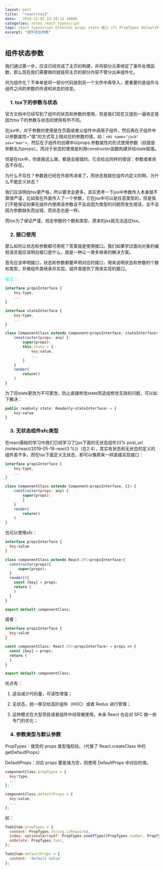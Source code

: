 ```yaml
---
layout: post
title:  "react+tsx2"
date:   2019-12-02 22:38:14 +0800
categories: notes react typescript
tags: react typescript Ethernal props state 接口 sfc PropTypes DefaultProps
excerpt: "组件状态参数"
---
```


## 组件状态参数

我们通过第一步，应该已经完成了主页的构建，并将部分元素绑定了事件处理函数，那么现在我们需要做的就是将主页的部分内容不管分出来组件化。

何为组件化？不单单是将一部分代码放到另一个文件中再导入，更重要的是组件与组件之间的参数的传递和状态的改变。

### &emsp;1. tsx下的参数与状态

官方文档中已经写到了组件的状态和参数的使用，但是我们现在又提到一遍肯定是因为tsx下的参数与状态的使用有所不同。

在jsx中，对于参数的使用是在页面或者父组件中调用子组件，然后再在子组件中以参数属性="值"的方式写上相对应的参数的值，如：`<Hi name="jack" sex="man">`，然后在子组件的创建中以props.参数属性的形式使用参数（前提是参数名为props）。而对于状态的使用是利用constructor函数构建并给state赋值。

但是在tsx中，你直接这么做，都是会报错的，它会给出同样的错误：参数或者状态不存在。

为什么不存在？参数我已经在外部传进来了，而状态我就在组件内定义的啊，为什么不能定义状态？

我们应该明白tsx更严格，所以要求会更多，其实思考一下jsx中参数传入本身就不算很严谨，比如我在外面传入了一个参数，它在jsx中可以是任意类型的，但是我们不能保证如果在组件内使用该参数会不会会因为类型的问题而发生错误，会不会因为参数缺失而出错，而状态也是一样。

而tsx为了保证严谨，规定参数的个数和类型，原来的jsx就无法适应tsx。

### &emsp;2. 接口使用

那么如何让状态和参数都可用呢？答案就是使用接口。我们如果学过面向对象的编程语言就应该明白接口是什么，就是一种让一类多继承的解决方案。

首先应该申明接口，状态和参数都要声明对应的接口，用来说明状态和参数的个数和类型，并被组件类继承并实现，组件类提供了用来实现的接口。

<span style="color:aqua">格式：</span>

```javascript
interface propsInterface {
    key:type,
    ...
}

interface stateInterface {
    key:type,
    ...
}

class ComponentClass extends Component<propsInterface, stateInterface> {
    constructor(props: any) {
        super(props);
        this.state = {
            key:value,
            ...
        }
    }
    render(
        return()
    )
}
```

为了将state更改为不可更改，防止直接修改state而造成修改无效的问题，可以如下解决：

```javascript
public readonly state: Readonly<stateInterface> = {
    key:value
}
```

### &emsp;3. 无状态组件sfc类型

在react基础的学习中我们已经学习了[jsx下面的无状态组件]({% post_url /notes/react/2019-05-18-react3 %})（在2.4），其实有状态和无状态的定义的组件差不多，而在tsx下面定义无状态，即可以像原来一样直接实现接口：

```javascript
interface propsInterface {
    key:type,
    ...
}

class ComponentClass extends Component<propsInterface, {}> {
    constructor(props: any) {
        super(props);
        }
    }
    render(
        return()
    )
}
```

也可以使用sfc：

```javascript
interface propsInterface {
  key:value
}

class componentClass extends React.SFC<propsInterface>{
  constructor(props){
      super(props);
  }
  render(){
    const {key} = props;
    return (
    )
  }
}

export default componentClass;
```

或者：

```javascript
interface propsInterface {
  key:value
}

const componentClass: React.SFC<propsInterface> = props => {
  const {key} = props;
  return (
  )
}

export default componentClass;
```

优点有：

1. 适当减少代码量，可读性增强；

2. 无状态，统一移交给高阶组件（HOC）或者 Redux 进行管理；

3. 这种模式在大型项目或者组件中经常被使用，未来 React 也会对 SFC 做一些专门的优化；

### &emsp;4. 参数类型与默认参数

PropTypes：接受的 props 类型强校验。（代替了 React.createClass 中的 getDefaultProps）

DefaultProps：对应 props 要是值为空，则使用 DefaultProps 中对应的值。

```javascript
componentClass.propTypes = {
  key:type,
  ...
};

componentClass.defaultProps = {
  key:value,
  ...
};
```

如：

```javascript
TodoItem.propTypes = {
  content: PropTypes.string.isRequired,
  index: optionalArrayOf: PropTypes.oneOfType([PropTypes.number, PropTypes.string]),
  onDelete: PropTypes.func,
};

TodoItem.defaultProps = {
  content: 'default Value'
};
```
